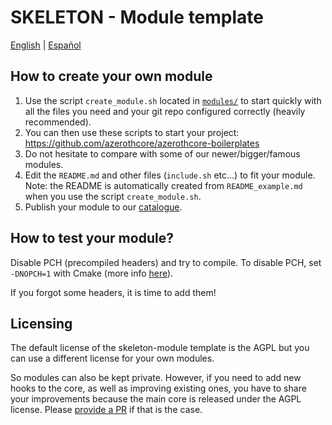 # SKELETON - Module template

[English](README.md) | [Español](README_ES.md)


## How to create your own module

1. Use the script `create_module.sh` located in [`modules/`](https://github.com/azerothcore/azerothcore-wotlk/tree/master/modules) to start quickly with all the files you need and your git repo configured correctly (heavily recommended).
1. You can then use these scripts to start your project: https://github.com/azerothcore/azerothcore-boilerplates
1. Do not hesitate to compare with some of our newer/bigger/famous modules.
1. Edit the `README.md` and other files (`include.sh` etc...) to fit your module. Note: the README is automatically created from `README_example.md` when you use the script `create_module.sh`.
1. Publish your module to our [catalogue](https://github.com/azerothcore/modules-catalogue).


## How to test your module?

Disable PCH (precompiled headers) and try to compile. To disable PCH, set `-DNOPCH=1` with Cmake (more info [here](http://www.azerothcore.org/wiki/CMake-options)).

If you forgot some headers, it is time to add them!

## Licensing

The default license of the skeleton-module template is the AGPL but you can use a different license for your own modules.

So modules can also be kept private. However, if you need to add new hooks to the core, as well as improving existing ones, you have to share your improvements because the main core is released under the AGPL license. Please [provide a PR](https://www.azerothcore.org/wiki/How-to-create-a-PR) if that is the case.
